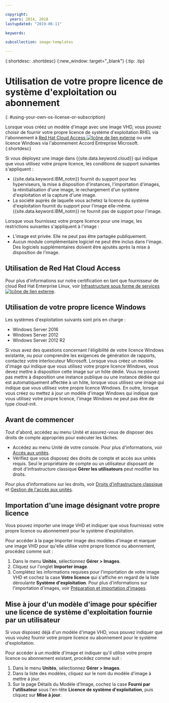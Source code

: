 ```yaml
---

copyright:
  years: 2014, 2018
lastupdated: "2019-06-11"

keywords:

subcollection: image-templates

---
```


{:shortdesc: .shortdesc}
{:new_window: target="_blank"}
{:tip: .tip}


# Utilisation de votre propre licence de système d'exploitation ou abonnement
{: #using-your-own-os-license-or-subscription}

Lorsque vous créez un modèle d'image avec une image VHD, vous pouvez choisir de fournir votre propre licence de système d'exploitation RHEL via l'abonnement à [Red Hat Cloud
Access ![Icône de lien externe](../../icons/launch-glyph.svg "Icône de lien externe")](https://www.redhat.com/en/technologies/cloud-computing/cloud-access) ou une licence Windows via l'abonnement Accord Entreprise Microsoft.
{:shortdesc}

Si vous déployez une image dans {{site.data.keyword.cloud}} qui indique que vous utilisez votre propre licence, les conditions de support suivantes s'appliquent :
* {{site.data.keyword.IBM_notm}} fournit du support pour les hyperviseurs, la mise à disposition d'instances, l'importation d'images, la réinitialisation d'une image, le rechargement d'un système d'exploitation et la capture d'une image.
* La société auprès de laquelle vous achetez la licence du système d'exploitation fournit du support pour l'image elle-même. {{site.data.keyword.IBM_notm}} ne fournit pas de support pour l'image.

Lorsque vous fournissez votre propre licence pour une image, les restrictions suivantes s'appliquent à l'image :
* L'image est privée. Elle ne peut pas être partagée publiquement.
* Aucun module complémentaire logiciel ne peut être inclus dans l'image. Des logiciels supplémentaires doivent être ajoutés après la mise à disposition de l'image.

## Utilisation de Red Hat Cloud Access
Pour plus d'informations sur notre certification en tant que fournisseur de cloud Red Hat Enterprise Linux, voir [Infrastructure sous forme de services ![Icône de lien externe](../../icons/launch-glyph.svg "Icône de lien externe")](https://access.redhat.com/ecosystem/cloud-provider/2262101).

## Utilisation de votre propre licence Windows
Les systèmes d'exploitation suivants sont pris en charge :
* Windows Server 2016
* Windows Server 2012
* Windows Server 2012 R2

Si vous avez des questions concernant l'éligibilité de votre licence Windows existante, ou pour comprendre les exigences de génération de rapports, contactez votre interlocuteur Microsoft. Lorsque vous créez un modèle d'image qui indique que vous utilisez votre propre licence Windows, vous devez mettre à disposition cette image sur un hôte dédié. Vous ne pouvez pas mettre à disposition une instance publique ou une instance dédiée qui est automatiquement affectée à un hôte, lorsque vous utilisez une image qui indique que vous utilisez votre propre licence Windows. En outre, lorsque vous créez ou mettez à jour un modèle d'image Windows qui indique que vous utilisez votre propre licence, l'image Windows ne peut pas être de type cloud-init.

## Avant de commencer
Tout d'abord, accédez au menu Unité et assurez-vous de disposer des droits de compte appropriés pour exécuter les tâches. 

* Accédez au menu Unité de votre console. Pour plus d'informations, voir [Accès aux unités](/docs/infrastructure/image-templates?topic=virtual-servers-navigating-devices).
* Vérifiez que vous disposez des droits de compte et accès aux unités requis. Seul le propriétaire de compte ou un utilisateur disposant de droit d'infrastructure classique **Gérer les utilisateurs** peut modifier les droits. 

Pour plus d'informations sur les droits, voir [Droits d'infrastructure classique](/docs/iam?topic=iam-infrapermission#infrapermission) et [Gestion de l'accès aux unités](/docs/vsi?topic=virtual-servers-managing-device-access).

## Importation d'une image désignant votre propre licence

Vous pouvez importer une image VHD et indiquer que vous fournissez votre propre licence ou abonnement pour le système d'exploitation.

Pour accéder à la page Importer image des modèles d'image et marquer une image VHD pour qu'elle utilise votre propre licence ou abonnement, procédez comme suit :
1. Dans le menu **Unités**, sélectionnez **Gérer > Images**.
2. Cliquez sur l'onglet **Importer image**.
3. Complétez les informations requises pour l'importation de votre image VHD et cochez la case **Votre licence** qui s'affiche en regard de la liste déroulante **Système d'exploitation**. Pour plus d'informations sur l'importation d'images, voir [Préparation et importation d'images](/docs/infrastructure/image-templates?topic=image-templates-preparing-and-importing-images#preparing-and-importing-images).

## Mise à jour d'un modèle d'image pour spécifier une licence de système d'exploitation fournie par un utilisateur

Si vous disposez déjà d'un modèle d'image VHD, vous pouvez indiquer que vous voulez fournir votre propre licence ou abonnement pour le système d'exploitation.

Pour accéder à un modèle d'image et indiquer qu'il utilise votre propre licence ou abonnement existant, procédez comme suit :
1. Dans le menu **Unités**, sélectionnez **Gérer > Images**.
2. Dans la liste des modèles, cliquez sur le nom du modèle d'image à mettre à jour.
3. Sur la page Détails du Modèle d'Image, cochez la case **Fourni par l'utilisateur** sous l'en-tête **Licence de système d'exploitation**, puis cliquez sur **Mise à jour**.
